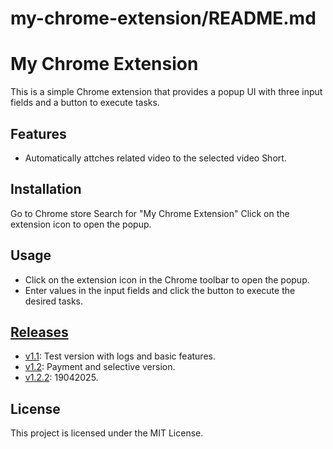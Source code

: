 # my-chrome-extension/README.md

# My Chrome Extension

This is a simple Chrome extension that provides a popup UI with three input fields and a button to execute tasks.

## Features

- Automatically attches related video to the selected video Short.

## Installation

Go to Chrome store
Search for "My Chrome Extension"
Click on the extension icon to open the popup.

## Usage

- Click on the extension icon in the Chrome toolbar to open the popup.
- Enter values in the input fields and click the button to execute the desired tasks.

## [Releases](https://github.com/hoai97nam/yt-vid-attachment/releases)

- [v1.1](https://github.com/hoai97nam/yt-vid-attachment/releases/tag/v1.1): Test version with logs and basic features.
- [v1.2](https://github.com/hoai97nam/yt-vid-attachment/releases/tag/v1.2): Payment and selective version.
- [v1.2.2](https://github.com/hoai97nam/yt-vid-attachment/releases/tag/v1.2.2): 19042025.

## License

This project is licensed under the MIT License.